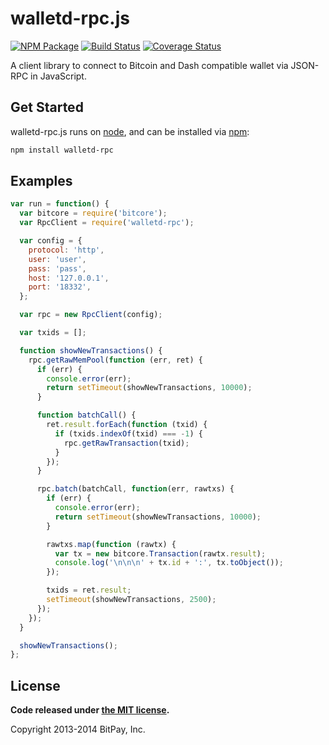 walletd-rpc.js
===============

[![NPM Package](https://img.shields.io/npm/v/walletd-rpc.svg?style=flat-square)](https://www.npmjs.org/package/walletd-rpc)
[![Build Status](https://img.shields.io/travis/lepetibloc/walletd-rpc.svg?branch=master&style=flat-square)](https://travis-ci.org/lepetitbloc/walletd-rpc)
[![Coverage Status](https://img.shields.io/coveralls/lepetitbloc/walletd-rpc.svg?style=flat-square)](https://coveralls.io/r/lepetitbloc/walletd-rpc?branch=master)

A client library to connect to Bitcoin and Dash compatible wallet via JSON-RPC in JavaScript.

## Get Started

walletd-rpc.js runs on [node](http://nodejs.org/), and can be installed via [npm](https://npmjs.org/):

```bash
npm install walletd-rpc
```

## Examples

```javascript
var run = function() {
  var bitcore = require('bitcore');
  var RpcClient = require('walletd-rpc');

  var config = {
    protocol: 'http',
    user: 'user',
    pass: 'pass',
    host: '127.0.0.1',
    port: '18332',
  };

  var rpc = new RpcClient(config);

  var txids = [];

  function showNewTransactions() {
    rpc.getRawMemPool(function (err, ret) {
      if (err) {
        console.error(err);
        return setTimeout(showNewTransactions, 10000);
      }

      function batchCall() {
        ret.result.forEach(function (txid) {
          if (txids.indexOf(txid) === -1) {
            rpc.getRawTransaction(txid);
          }
        });
      }

      rpc.batch(batchCall, function(err, rawtxs) {
        if (err) {
          console.error(err);
          return setTimeout(showNewTransactions, 10000);
        }

        rawtxs.map(function (rawtx) {
          var tx = new bitcore.Transaction(rawtx.result);
          console.log('\n\n\n' + tx.id + ':', tx.toObject());
        });

        txids = ret.result;
        setTimeout(showNewTransactions, 2500);
      });
    });
  }

  showNewTransactions();
};
```

## License

**Code released under [the MIT license](https://github.com/bitpay/bitcore/blob/master/LICENSE).**

Copyright 2013-2014 BitPay, Inc.
